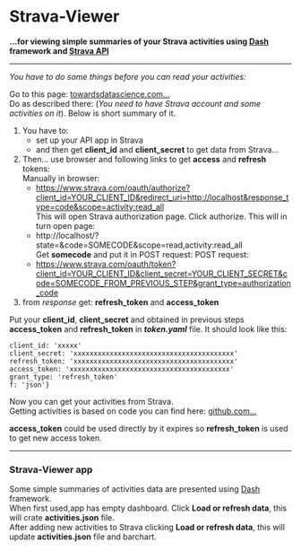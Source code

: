 # Strava-Viewer

**...for viewing simple summaries of your Strava activities using  [Dash](https://dash.plotly.com) framework and [Strava API](https://developers.strava.com)**

---

*You have to do some things before you can read your activities:*


Go to this page: [towardsdatascience.com...](https://towardsdatascience.com/using-the-strava-api-and-pandas-to-explore-your-activity-data-d94901d9bfde)  
Do as described there: (*You need to have Strava account and some activities on it*). Below is short summary of it.
1. You have to:  
    - set up your API app in Strava
    - and then get **client_id** and **client_secret** to get data from Strava...
2. Then... use browser and following links to get **access** and **refresh** tokens:  
   Manually in browser:
   - https://www.strava.com/oauth/authorize?client_id=YOUR_CLIENT_ID&redirect_uri=http://localhost&response_type=code&scope=activity:read_all  
   This will open Strava authorization page. Click authorize. This will in turn open page:
   - http://localhost/?state=&code=SOMECODE&scope=read,activity:read_all  
   Get **somecode** and put it in POST request:
   POST request:
    - https://www.strava.com/oauth/token?client_id=YOUR_CLIENT_ID&client_secret=YOUR_CLIENT_SECRET&code=SOMECODE_FROM_PREVIOUS_STEP&grant_type=authorization_code
3. from *response* get: **refresh_token** and **access_token**

Put your **client_id**, **client_secret** and obtained in previous steps **access_token** and **refresh_token** in ***token.yaml*** file. It should look like this:
```{
client_id: 'xxxxx'
client_secret: 'xxxxxxxxxxxxxxxxxxxxxxxxxxxxxxxxxxxxxxxx'
refresh_token: 'xxxxxxxxxxxxxxxxxxxxxxxxxxxxxxxxxxxxxxxx'
access_token: 'xxxxxxxxxxxxxxxxxxxxxxxxxxxxxxxxxxxxxxxx'
grant_type: 'refresh_token'
f: 'json'}
```
Now you can get your activities from Strava.  
Getting activities is based on code you can find here: [github.com...](https://github.com/franchyze923/Code_From_Tutorials/blob/master/Strava_Api/strava_api.py)

**access_token** could be used directly by it expires so **refresh_token** is used to get new access token.

---

### Strava-Viewer app

Some simple summaries of activities data are presented using  [Dash](https://dash.plotly.com) framework.  
When first used,app has empty dashboard. Click **Load or refresh data**, this will crate **activities.json** file.  
After adding new activities to Strava clicking **Load or refresh data**, this will update **activities.json** file and barchart.
